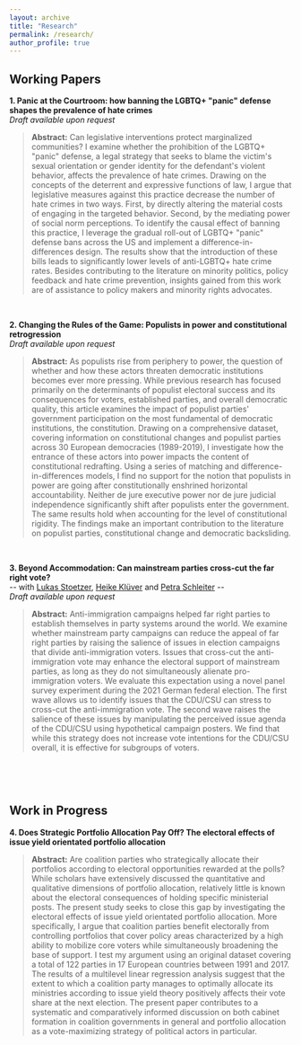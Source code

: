 ```yaml
---
layout: archive
title: "Research"
permalink: /research/
author_profile: true
---
```

## **Working Papers**

**1. Panic at the Courtroom: how banning the LGBTQ+ "panic" defense shapes the prevalence of hate crimes**  
*Draft available upon request*  
> **Abstract:** Can legislative interventions protect marginalized communities? I examine whether the prohibition of the LGBTQ+ "panic" defense, a legal strategy that seeks to blame the victim's sexual orientation or gender identity for the defendant's violent behavior, affects the prevalence of hate crimes. Drawing on the concepts of the deterrent and expressive functions of law, I argue that legislative measures against this practice decrease the number of hate crimes in two ways. First, by directly altering the material costs of engaging in the targeted behavior. Second, by the mediating power of social norm perceptions. To identify the causal effect of banning this practice, I leverage the gradual roll-out of LGBTQ+ "panic" defense bans across the US and implement a difference-in-differences design. The results show that the introduction of these bills leads to significantly lower levels of anti-LGBTQ+ hate crime rates. Besides contributing to the literature on minority politics, policy feedback and hate crime prevention, insights gained from this work are of assistance to policy makers and minority rights advocates.    
<p>&nbsp;</p>  

**2. Changing the Rules of the Game: Populists in power and constitutional retrogression**  
*Draft available upon request*  
> **Abstract:** As populists rise from periphery to power, the question of whether and how these actors threaten democratic institutions becomes ever more pressing. While previous research has focused primarily on the determinants of populist electoral success and its consequences for voters, established parties, and overall democratic quality, this article examines the impact of populist parties' government participation on the most fundamental of democratic institutions, the constitution. Drawing on a comprehensive dataset, covering information on constitutional changes and populist parties across 30 European democracies (1989-2019), I investigate how the entrance of these actors into power impacts the content of constitutional redrafting. Using a series of matching and difference-in-differences models, I find no support for the notion that populists in power are going after constitutionally enshrined horizontal accountability. Neither de jure executive power nor de jure judicial independence significantly shift after populists enter the government. The same results hold when accounting for the level of constitutional rigidity. The findings make an important contribution to the literature on populist parties, constitutional change and democratic backsliding.   
<p>&nbsp;</p>  

**3. Beyond Accommodation: Can mainstream parties cross-cut the far right vote?**  
-- with [Lukas Stoetzer](http://lukas-stoetzer.org/), [Heike Klüver](http://www.heike-kluever.com/) and [Petra Schleiter](https://www.politics.ox.ac.uk/person/petra-schleiter) --  
*Draft available upon request*  
> **Abstract:** Anti-immigration campaigns helped far right parties to establish themselves in party systems around the world. We examine whether mainstream party campaigns can reduce the appeal of far right parties by raising the salience of issues in election campaigns that divide anti-immigration voters. Issues that cross-cut the anti-immigration vote may enhance the electoral support of mainstream parties, as long as they do not simultaneously alienate pro-immigration voters. We evaluate this expectation using a novel panel survey experiment during the 2021 German federal election. The first wave allows us to identify issues that the CDU/CSU can stress to cross-cut the anti-immigration vote. The second wave raises the salience of these issues by manipulating the perceived issue agenda of the CDU/CSU using hypothetical campaign posters. We find that while this strategy does not increase vote intentions for the CDU/CSU overall, it is effective for subgroups of voters.  
<p>&nbsp;</p>  
<p>&nbsp;</p>  

## **Work in Progress**

**4. Does Strategic Portfolio Allocation Pay Off? The electoral effects of issue yield orientated portfolio allocation**  
> **Abstract:** Are coalition parties who strategically allocate their portfolios according to electoral opportunities rewarded at the polls? While scholars have extensively discussed the quantitative and qualitative dimensions of portfolio allocation, relatively little is known about the electoral consequences of holding specific ministerial posts. The present study seeks to close this gap by investigating the electoral effects of issue yield orientated portfolio allocation. More specifically, I argue that coalition parties benefit electorally from controlling portfolios that cover policy areas characterized by a high ability to mobilize core voters while simultaneously broadening the base of support. I test my argument using an original dataset covering a total of 122 parties in 17 European countries between 1991 and 2017. The results of a multilevel linear regression analysis suggest that the extent to which a coalition party manages to optimally allocate its ministries according to issue yield theory positively affects their vote share at the next election. The present paper contributes to a systematic and comparatively informed discussion on both cabinet formation in coalition governments in general and portfolio allocation as a vote-maximizing strategy of political actors in particular. 
